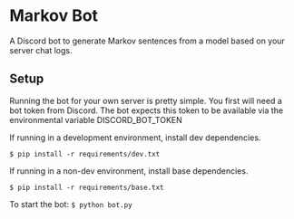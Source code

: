 # Markov Bot
A Discord bot to generate Markov sentences from a model based on your server chat logs.

## Setup
Running the bot for your own server is pretty simple. You first will need a bot token from Discord. The bot expects this token to be available via the environmental variable DISCORD_BOT_TOKEN

If running in a development environment, install dev dependencies.

`
$ pip install -r requirements/dev.txt
`

If running in a non-dev environment, install base dependencies.

`
$ pip install -r requirements/base.txt
`

To start the bot:
`
$ python bot.py
`


